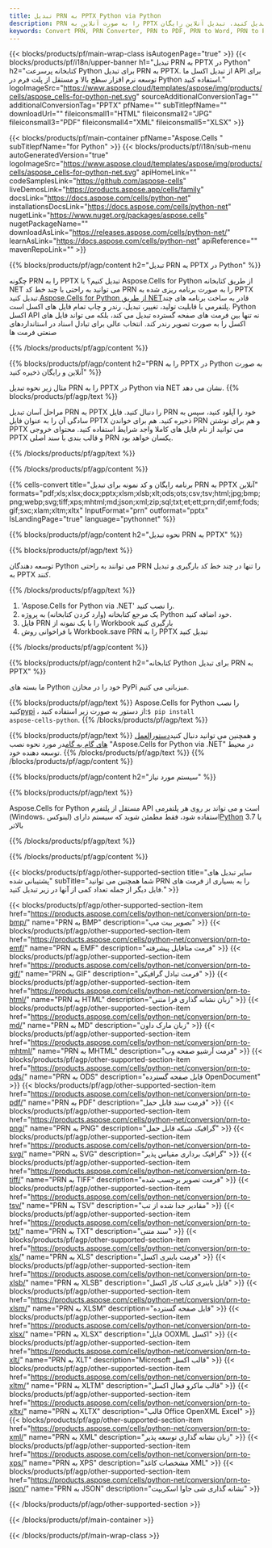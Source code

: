 ```yaml
---
title: تبدیل PRN به PPTX Python via Python
description: PRN را به صورت آنلاین به PPTX تبدیل کنید. تبدیل آنلاین رایگان PRN به PPTX. Python PRN به PPTX پیامک به PPTX از طریق Python.
keywords: Convert PRN, PRN Converter, PRN to PDF, PRN to Word, PRN to PPT, PRN to Image
---
```

{{< blocks/products/pf/main-wrap-class isAutogenPage="true" >}}
{{< blocks/products/pf/i18n/upper-banner h1="تبدیل PRN به PPTX در Python" h2="کتابخانه پرسرعت Python برای تبدیل PRN به PPTX. از تبدیل اکسل ما API برای توسعه نرم افزار سطح بالا و مستقل از پلت فرم در Python استفاده کنید." logoImageSrc="https://www.aspose.cloud/templates/aspose/img/products/cells/aspose_cells-for-python-net.svg" sourceAdditionalConversionTag="" additionalConversionTag="PPTX" pfName="" subTitlepfName="" downloadUrl="" fileiconsmall1="HTML" fileiconsmall2="JPG" fileiconsmall3="PDF" fileiconsmall4="XML" fileiconsmall5="XLSX" >}}

{{< blocks/products/pf/main-container pfName="Aspose.Cells " subTitlepfName="for Python" >}}
{{< blocks/products/pf/i18n/sub-menu autoGeneratedVersion="true" logoImageSrc="https://www.aspose.cloud/templates/aspose/img/products/cells/aspose_cells-for-python-net.svg" apiHomeLink="" codeSamplesLink="https://github.com/aspose-cells" liveDemosLink="https://products.aspose.app/cells/family" docsLink="https://docs.aspose.com/cells/python-net" installationsDocsLink="https://docs.aspose.com/cells/python-net" nugetLink="https://www.nuget.org/packages/aspose.cells" nugetPackageName="" downloadAsLink="https://releases.aspose.com/cells/python-net/" learnAsLink="https://docs.aspose.com/cells/python-net" apiReference="" mavenRepoLink="" >}}


{{% blocks/products/pf/agp/content h2="تبدیل PRN به PPTX در Python" %}}

 چگونه PRN را به PPTX تبدیل کنیم؟ با Aspose.Cells for Python از طریق کتابخانه NET می توانید به راحتی با چند خط کد PRN را به صورت برنامه ریزی شده به PPTX تبدیل کنید.[Aspose.Cells for Python از طریق NET](https://pypi.org/project/aspose-cells-python/)قادر به ساخت برنامه های چند پلتفرمی با قابلیت تولید، تغییر، تبدیل، رندر و چاپ تمام فایل های اکسل است. Python اکسل API نه تنها بین فرمت های صفحه گسترده تبدیل می کند، بلکه می تواند فایل های اکسل را به صورت تصویر رندر کند. انتخاب عالی برای تبادل اسناد در استانداردهای صنعتی فرمت ها

{{% /blocks/products/pf/agp/content %}}


{{% blocks/products/pf/agp/content h2="PRN را به PPTX در Python به صورت آنلاین و رایگان ذخیره کنید" %}}

مثال زیر نحوه تبدیل PRN را به PPTX در Python via NET نشان می دهد.
{{% blocks/products/pf/agp/text %}}

مراحل آسان تبدیل PRN به PPTX را دنبال کنید. فایل PRN خود را آپلود کنید، سپس به سادگی آن را به عنوان فایل PPTX ذخیره کنید. هم برای خواندن PRN و هم برای نوشتن PPTX می توانید از نام فایل های کاملا واجد شرایط استفاده کنید. محتوای خروجی PPTX و قالب بندی با سند اصلی PRN یکسان خواهد بود.

{{% /blocks/products/pf/agp/text %}}

{{% /blocks/products/pf/agp/content %}}

{{% cells-convert title="برنامه رایگان و کد نمونه برای تبدیل PRN به PPTX آنلاین" formats="pdf;xls;xlsx;docx;pptx;xlsm;xlsb;xlt;ods;ots;csv;tsv;html;jpg;bmp;png;webp;svg;tiff;xps;mhtml;md;json;xml;zip;sql;txt;et;ett;prn;dif;emf;fods;gif;sxc;xlam;xltm;xltx" InputFormat="prn" outformat="pptx" IsLandingPage="true" language="pythonnet" %}}

{{% blocks/products/pf/agp/content h2="نحوه تبدیل PRN به PPTX" %}}

{{% blocks/products/pf/agp/text %}}

 توسعه دهندگان Python می توانند به راحتی PRN را تنها در چند خط کد بارگیری و تبدیل به PPTX کنند.

{{% /blocks/products/pf/agp/text %}}

1.  'Aspose.Cells for Python via .NET' را نصب کنید.
1.  یک مرجع کتابخانه (وارد کردن کتابخانه) به پروژه Python خود اضافه کنید.
1.  فایل PRN را با یک نمونه از Workbook بارگیری کنید
1.  با فراخوانی روش Workbook.save PRN را به PPTX تبدیل کنید

{{% /blocks/products/pf/agp/content %}}


{{% blocks/products/pf/agp/content h2="کتابخانه Python برای تبدیل PRN به PPTX" %}}

ما بسته های Python خود را در مخازن PyPi میزبانی می کنیم.

{{% blocks/products/pf/agp/text %}}
Aspose.Cells for Python را نصب کنید<a href="https://pypi.org/project/aspose-cells-python/">pypi</a> ، از دستور به صورت زیر استفاده کنید:<code>$ pip install aspose-cells-python</code>.
{{% /blocks/products/pf/agp/text %}}

{{% blocks/products/pf/agp/text %}}
 و همچنین می توانید دنبال کنید[دستورالعمل های گام به گام](https://docs.aspose.com/cells/python-net/getting-started/)در مورد نحوه نصب "Aspose.Cells for Python via .NET" در محیط توسعه دهنده خود.
{{% /blocks/products/pf/agp/text %}}
{{% /blocks/products/pf/agp/content %}}

{{% blocks/products/pf/agp/content h2="سیستم مورد نیاز" %}}

{{% blocks/products/pf/agp/text %}}

Aspose.Cells for Python مستقل از پلتفرم API است و می تواند بر روی هر پلتفرمی (Windows، لینوکس) استفاده شود، فقط مطمئن شوید که سیستم دارای[Python](https://www.python.org/downloads/) 3.7 یا بالاتر
 
{{% /blocks/products/pf/agp/text %}}

{{% /blocks/products/pf/agp/content %}}



{{< blocks/products/pf/agp/other-supported-section title="سایر تبدیل های پشتیبانی شده" subTitle="شما همچنین می توانید PRN را به بسیاری از فرمت های فایل دیگر از جمله تعداد کمی از آنها در زیر تبدیل کنید." >}}

{{< blocks/products/pf/agp/other-supported-section-item href="https://products.aspose.com/cells/python-net/conversion/prn-to-bmp/" name="PRN به BMP" description="تصویر بیت مپ" >}}
{{< blocks/products/pf/agp/other-supported-section-item href="https://products.aspose.com/cells/python-net/conversion/prn-to-emf/" name="PRN به EMF" description="فرمت متافایل پیشرفته" >}}
{{< blocks/products/pf/agp/other-supported-section-item href="https://products.aspose.com/cells/python-net/conversion/prn-to-gif/" name="PRN به GIF" description="فرمت تبادل گرافیکی" >}}
{{< blocks/products/pf/agp/other-supported-section-item href="https://products.aspose.com/cells/python-net/conversion/prn-to-html/" name="PRN به HTML" description="زبان نشانه گذاری فرا متنی" >}}
{{< blocks/products/pf/agp/other-supported-section-item href="https://products.aspose.com/cells/python-net/conversion/prn-to-md/" name="PRN به MD" description="زبان مارک داون" >}}
{{< blocks/products/pf/agp/other-supported-section-item href="https://products.aspose.com/cells/python-net/conversion/prn-to-mhtml/" name="PRN به MHTML" description="فرمت آرشیو صفحه وب" >}}
{{< blocks/products/pf/agp/other-supported-section-item href="https://products.aspose.com/cells/python-net/conversion/prn-to-ods/" name="PRN به ODS" description="فایل صفحه گسترده OpenDocument" >}}
{{< blocks/products/pf/agp/other-supported-section-item href="https://products.aspose.com/cells/python-net/conversion/prn-to-pdf/" name="PRN به PDF" description="فرمت سند قابل حمل" >}}
{{< blocks/products/pf/agp/other-supported-section-item href="https://products.aspose.com/cells/python-net/conversion/prn-to-png/" name="PRN به PNG" description="گرافیک شبکه قابل حمل" >}}
{{< blocks/products/pf/agp/other-supported-section-item href="https://products.aspose.com/cells/python-net/conversion/prn-to-svg/" name="PRN به SVG" description="گرافیک برداری مقیاس پذیر" >}}
{{< blocks/products/pf/agp/other-supported-section-item href="https://products.aspose.com/cells/python-net/conversion/prn-to-tiff/" name="PRN به TIFF" description="فرمت تصویر برچسب شده" >}}
{{< blocks/products/pf/agp/other-supported-section-item href="https://products.aspose.com/cells/python-net/conversion/prn-to-tsv/" name="PRN به TSV" description="مقادیر جدا شده از تب" >}}
{{< blocks/products/pf/agp/other-supported-section-item href="https://products.aspose.com/cells/python-net/conversion/prn-to-txt/" name="PRN به TXT" description="سند متنی" >}}
{{< blocks/products/pf/agp/other-supported-section-item href="https://products.aspose.com/cells/python-net/conversion/prn-to-xls/" name="PRN به XLS" description="فرمت باینری اکسل" >}}
{{< blocks/products/pf/agp/other-supported-section-item href="https://products.aspose.com/cells/python-net/conversion/prn-to-xlsb/" name="PRN به XLSB" description="فایل باینری کتاب کار اکسل" >}}
{{< blocks/products/pf/agp/other-supported-section-item href="https://products.aspose.com/cells/python-net/conversion/prn-to-xlsm/" name="PRN به XLSM" description="فایل صفحه گسترده" >}}
{{< blocks/products/pf/agp/other-supported-section-item href="https://products.aspose.com/cells/python-net/conversion/prn-to-xlsx/" name="PRN به XLSX" description="فایل OOXML اکسل" >}}
{{< blocks/products/pf/agp/other-supported-section-item href="https://products.aspose.com/cells/python-net/conversion/prn-to-xlt/" name="PRN به XLT" description="Microsoft قالب اکسل" >}}
{{< blocks/products/pf/agp/other-supported-section-item href="https://products.aspose.com/cells/python-net/conversion/prn-to-xltm/" name="PRN به XLTM" description="قالب ماکرو فعال اکسل" >}}
{{< blocks/products/pf/agp/other-supported-section-item href="https://products.aspose.com/cells/python-net/conversion/prn-to-xltx/" name="PRN به XLTX" description="قالب Office OpenXML Excel" >}}
{{< blocks/products/pf/agp/other-supported-section-item href="https://products.aspose.com/cells/python-net/conversion/prn-to-xml/" name="PRN به XML" description="زبان نشانه گذاری توسعه پذیر" >}}
{{< blocks/products/pf/agp/other-supported-section-item href="https://products.aspose.com/cells/python-net/conversion/prn-to-xps/" name="PRN به XPS" description="مشخصات کاغذ XML" >}}
{{< blocks/products/pf/agp/other-supported-section-item href="https://products.aspose.com/cells/python-net/conversion/prn-to-json/" name="PRN به JSON" description="نشانه گذاری شی جاوا اسکریپت" >}}

{{< /blocks/products/pf/agp/other-supported-section >}}

{{< /blocks/products/pf/main-container >}}
    
{{< /blocks/products/pf/main-wrap-class >}}

